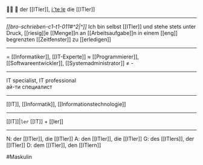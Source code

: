 👨‍💻 🔵 der [[ITler]], [iːˈteːlɐ](https://youglish.com/pronounce/ITler/german)
die [[ITler]]

---
*[[bro-schrieben-c1-t1-011#^2|^]]* Ich bin selbst [[ITler]] und stehe stets unter Druck, [[riesig]]e [[Menge]]n an [[Arbeitsaufgabe]]n in einem [[eng]] begrenzten [[Zeitfenster]] zu [[erledigen]]

---
= [[Informatiker]], [[IT-Experte]]
≈ [[Programmierer]], [[Softwareentwickler]], [[Systemadministrator]]
≠  -

---
IT specialist, IT professional  
ай-ти специалист

---
[[IT]], [[Informatik]], [[Informationstechnologie]]

---
[[IT]]|`ler`
[[IT]] + [[ler]]


---
N: der [[ITler]], die [[ITler]]
A: den [[ITler]], die [[ITler]]
G: des [[ITlers]], der [[ITler]]
D: dem [[ITler]], den [[ITlern]]


#Maskulin 